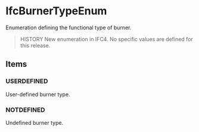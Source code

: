 # IfcBurnerTypeEnum

Enumeration defining the functional type of burner.
<!-- end of short definition -->

> HISTORY New enumeration in IFC4. No specific values are defined for this release.

## Items

### USERDEFINED
User-defined burner type.

### NOTDEFINED
Undefined burner type.
